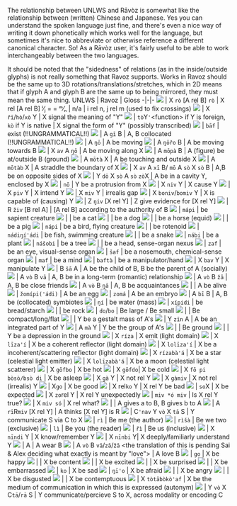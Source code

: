 The relationship between UNLWS and Rāvòz is somewhat like the relationship between (written) Chinese and Japanese. Yes you can understand the spoken language just fine, and there's even a nice way of writing it down phonetically which works well for the language, but sometimes it's nice to abbreviate or otherwise reference a different canonical character. So! As a Rāvòz user, it's fairly useful to be able to work interchangeably between the two languages.

It should be noted that the "sidedness" of relations (as in the inside/outside glyphs) is not really something that Ravoz supports. Works in Ravoz should be the same up to 3D rotations/translations/stretches, which in 2D means that if glyph A and glyph B are the same up to being mirrored, they must mean the same thing.
UNLWS | Ravoz | Gloss
-|-|-
![](https://docs.google.com/drawings/d/sFN_KPFLcZSW0WPVPSZAYUw/image?parent=e/2PACX-1vSj8D-SWskhAUDuhm6mIFehpJ7TQN4NVXFbi86GF1n2DoXg_ODN3jdLWyL_mPq23ukTEux1bhkyk44u&rev=1&drawingRevisionAccessToken=GfcE69JDkY4y6A&h=43&w=79&ac=1) | X `rò` \[A rel B\] `rò` | X rel \[A rel B\]
ⁱ⁄ⱼ = = ᵐ⁄ₙ | n/a | i rel n, j rel m (used to fix crossings)
![](https://docs.google.com/drawings/d/sLeOdQxVwKiHCOleDmjk48A/image?parent=e/2PACX-1vSj8D-SWskhAUDuhm6mIFehpJ7TQN4NVXFbi86GF1n2DoXg_ODN3jdLWyL_mPq23ukTEux1bhkyk44u&rev=1&drawingRevisionAccessToken=ueVIqiuD7d6isQ&h=20&w=79&ac=1) | X `řī`/`hò`/`xò` Y | X signal the meaning of "Y"
![](https://docs.google.com/drawings/d/sEp0jwTfB_MsxyfXbWg18tw/image?parent=e/2PACX-1vSj8D-SWskhAUDuhm6mIFehpJ7TQN4NVXFbi86GF1n2DoXg_ODN3jdLWyL_mPq23ukTEux1bhkyk44u&rev=1&drawingRevisionAccessToken=tnyoZBHXh1Id2g&h=29&w=108&ac=1) | `tò`Y`'`\<function\> if Y is foreign, `kò` if Y is native | X signal the form of "Y" (possibly transcribed)
![](https://docs.google.com/drawings/d/sqDSV_j94gVqAuIHpd87G7w/image?parent=e/2PACX-1vSj8D-SWskhAUDuhm6mIFehpJ7TQN4NVXFbi86GF1n2DoXg_ODN3jdLWyL_mPq23ukTEux1bhkyk44u&rev=1&drawingRevisionAccessToken=9mJrxAYpgR-5Cg&h=21&w=40&ac=1) | `bāf` | exist (!!UNGRAMMATICAL!!)
![](https://docs.google.com/drawings/d/sP4RUh-W0_ybn3I2B2yfrjw/image?parent=e/2PACX-1vSj8D-SWskhAUDuhm6mIFehpJ7TQN4NVXFbi86GF1n2DoXg_ODN3jdLWyL_mPq23ukTEux1bhkyk44u&rev=1&drawingRevisionAccessToken=LcheXRXytaApRg&h=24&w=89&ac=1) | A `gī` B | A, B collocated (!!UNGRAMMATICAL!!)
![](https://docs.google.com/drawings/d/s6y0Rg_Kj-LK5NCR9pOBnJA/image?parent=e/2PACX-1vSj8D-SWskhAUDuhm6mIFehpJ7TQN4NVXFbi86GF1n2DoXg_ODN3jdLWyL_mPq23ukTEux1bhkyk44u&rev=16&drawingRevisionAccessToken=qVqM3a2d0h8Nxg&h=20&w=41&ac=1) | A `ŋō` | A be moving
![](https://docs.google.com/drawings/d/s3hmxvuGTevGamXHxWkqP9g/image?parent=e/2PACX-1vSj8D-SWskhAUDuhm6mIFehpJ7TQN4NVXFbi86GF1n2DoXg_ODN3jdLWyL_mPq23ukTEux1bhkyk44u&rev=65&drawingRevisionAccessToken=NC8jptASo3x3UA&h=54&w=58&ac=1) | A `ŋōřo` B | A be moving towards B
![](https://docs.google.com/drawings/d/sP-ZaLEozRZp2wVQ-jf4I8w/image?parent=e/2PACX-1vSj8D-SWskhAUDuhm6mIFehpJ7TQN4NVXFbi86GF1n2DoXg_ODN3jdLWyL_mPq23ukTEux1bhkyk44u&rev=15&drawingRevisionAccessToken=nH0TDYHfJQ-i-w&h=68&w=58&ac=1) | X `av` A `ŋō` | A be moving along X
![](https://docs.google.com/drawings/d/sI5r_mIC6HPVzCx-Q9RLRow/image?parent=e/2PACX-1vSj8D-SWskhAUDuhm6mIFehpJ7TQN4NVXFbi86GF1n2DoXg_ODN3jdLWyL_mPq23ukTEux1bhkyk44u&rev=1&drawingRevisionAccessToken=i6QZu3GkHw21rQ&h=80&w=69&ac=1) | A `mōpà` B | A (figure) be at/outside B (ground)
![](https://docs.google.com/drawings/d/sNMGFR7YX57FjhjIE8RqmoQ/image?parent=e/2PACX-1vSj8D-SWskhAUDuhm6mIFehpJ7TQN4NVXFbi86GF1n2DoXg_ODN3jdLWyL_mPq23ukTEux1bhkyk44u&rev=5&drawingRevisionAccessToken=HK9wH1mgzDIroA&h=61&w=58&ac=1) | A `mōtà` X | A be touching and outside X
![](https://docs.google.com/drawings/d/scuIUy8I76W79OiYLVWAufQ/image?parent=e/2PACX-1vSj8D-SWskhAUDuhm6mIFehpJ7TQN4NVXFbi86GF1n2DoXg_ODN3jdLWyL_mPq23ukTEux1bhkyk44u&rev=3&drawingRevisionAccessToken=hRmq1hkN88R4gQ&h=53&w=58&ac=1) | A `mōtàb` X | A straddle the boundary of X
![](https://docs.google.com/drawings/d/sjoA-zg1cN2HjJDSyHdOI8A/image?parent=e/2PACX-1vSj8D-SWskhAUDuhm6mIFehpJ7TQN4NVXFbi86GF1n2DoXg_ODN3jdLWyL_mPq23ukTEux1bhkyk44u&rev=10&drawingRevisionAccessToken=V6imh6z_iMbNAA&h=104&w=54&ac=1) | X `av` A `xī` B/ `mō` A `sò` X `sò` B | A,B be on opposite sides of X
![](https://docs.google.com/drawings/d/scKI0RGyMIbg0mG9bIMCo7Q/image?parent=e/2PACX-1vSj8D-SWskhAUDuhm6mIFehpJ7TQN4NVXFbi86GF1n2DoXg_ODN3jdLWyL_mPq23ukTEux1bhkyk44u&rev=17&drawingRevisionAccessToken=EC8j6SIyLWvbkw&h=71&w=56&ac=1) | Y `dō` X `sò` A `sò` `zò`X | A be in a cavity Y, enclosed by X
![](https://docs.google.com/drawings/d/szZSR621B1cRsh254ua-9VQ/image?parent=e/2PACX-1vSj8D-SWskhAUDuhm6mIFehpJ7TQN4NVXFbi86GF1n2DoXg_ODN3jdLWyL_mPq23ukTEux1bhkyk44u&rev=15&drawingRevisionAccessToken=5MYKtg-3Q-KElw&h=50&w=56&ac=1) | `nō` | Y be a protrusion from X
![](https://docs.google.com/drawings/d/sOWQ538rcoZHWFB_l7yKl0Q/image?parent=e/2PACX-1vSj8D-SWskhAUDuhm6mIFehpJ7TQN4NVXFbi86GF1n2DoXg_ODN3jdLWyL_mPq23ukTEux1bhkyk44u&rev=1&drawingRevisionAccessToken=zob4i82klWVKUw&h=78&w=29&ac=1) | X `niv` Y | X cause Y
![](https://docs.google.com/drawings/d/sFpAej5n9q291fQ5OsLGVFg/image?parent=e/2PACX-1vSj8D-SWskhAUDuhm6mIFehpJ7TQN4NVXFbi86GF1n2DoXg_ODN3jdLWyL_mPq23ukTEux1bhkyk44u&rev=1&drawingRevisionAccessToken=YOCqG-i4EkiMKg&h=85&w=17&ac=1) | X `piv` Y | X intend Y
![](https://docs.google.com/drawings/d/s8Q9uTdl0UrQJbCRcNxOzwA/image?parent=e/2PACX-1vSj8D-SWskhAUDuhm6mIFehpJ7TQN4NVXFbi86GF1n2DoXg_ODN3jdLWyL_mPq23ukTEux1bhkyk44u&rev=1&drawingRevisionAccessToken=2SCyiyOVBI5E0A&h=25&w=120&ac=1) | X `miv` Y | irrealis gap
![](https://docs.google.com/drawings/d/sOV8JjHmFGPR89lZ7wwzVFQ/image?parent=e/2PACX-1vSj8D-SWskhAUDuhm6mIFehpJ7TQN4NVXFbi86GF1n2DoXg_ODN3jdLWyL_mPq23ukTEux1bhkyk44u&rev=1&drawingRevisionAccessToken=U1dNbPEfa0enwQ&h=65&w=22&ac=1) | X `boniv`/`bomiv` Y | X is capable of (causing) Y
![](https://lh3.googleusercontent.com/SqdtFUsoMjrYBdiq3uQUtB40e950IykM_1z6tN4YEyBs3Nm7LB7snCwav44dBzBQCCAKGAfOHP4jQ27r0k_2A5UswmKmsRKwaZBI-LJJub-71BNXLKbGc4qHeB_XOGnS3SrLRV90kW57WyIvac30lqWOXiiOjUv-teo8aJpBFDjAqu_BWQ) | Z `ŋiv` \[X rel Y\] | Z give evidence for \[X rel Y\]
![](https://docs.google.com/drawings/d/sZSoe3ZNX69s3s84rQmxFqw/image?parent=e/2PACX-1vSj8D-SWskhAUDuhm6mIFehpJ7TQN4NVXFbi86GF1n2DoXg_ODN3jdLWyL_mPq23ukTEux1bhkyk44u&rev=69&drawingRevisionAccessToken=wOyKOwYI3E0U7A&h=55&w=89&ac=1) | R `živ` \[B rel A\] | \[A rel B\] according to the authority of B
![](https://docs.google.com/drawings/d/sgoSpMgRQBkapgtUO18zWxg/image?parent=e/2PACX-1vSj8D-SWskhAUDuhm6mIFehpJ7TQN4NVXFbi86GF1n2DoXg_ODN3jdLWyL_mPq23ukTEux1bhkyk44u&rev=1&drawingRevisionAccessToken=86zzjSCtmYPADQ&h=24&w=69&ac=1) | `mápi` | be sapient creature
![](https://docs.google.com/drawings/d/sH5dOX8G9gGDjg6nt-2DJkQ/image?parent=e/2PACX-1vSj8D-SWskhAUDuhm6mIFehpJ7TQN4NVXFbi86GF1n2DoXg_ODN3jdLWyL_mPq23ukTEux1bhkyk44u&rev=1&drawingRevisionAccessToken=iVtkR9Sq-9yTPw&h=46&w=67&ac=1) | | be a cat
![](https://docs.google.com/drawings/d/swvcxVAw1BwrXZs9JlPEbxQ/image?parent=e/2PACX-1vSj8D-SWskhAUDuhm6mIFehpJ7TQN4NVXFbi86GF1n2DoXg_ODN3jdLWyL_mPq23ukTEux1bhkyk44u&rev=1&drawingRevisionAccessToken=jZvTLqkbhRWeKQ&h=41&w=67&ac=1) | | be a dog
![](https://docs.google.com/drawings/d/srASvTY5AdOHcVXqyTeAWtQ/image?parent=e/2PACX-1vSj8D-SWskhAUDuhm6mIFehpJ7TQN4NVXFbi86GF1n2DoXg_ODN3jdLWyL_mPq23ukTEux1bhkyk44u&rev=15&drawingRevisionAccessToken=0NdJkimSbVnNCw&h=33&w=70&ac=1) | | be a horse (equid)
![](https://docs.google.com/drawings/d/s3QhyCgRalfImXLA-qPVECw/image?parent=e/2PACX-1vSj8D-SWskhAUDuhm6mIFehpJ7TQN4NVXFbi86GF1n2DoXg_ODN3jdLWyL_mPq23ukTEux1bhkyk44u&rev=1&drawingRevisionAccessToken=iOI_ligNKtVQhA&h=36&w=70&ac=1) | | be a pig
![](https://docs.google.com/drawings/d/sjYKkK-yqN4JoMRJ-67pang/image?parent=e/2PACX-1vSj8D-SWskhAUDuhm6mIFehpJ7TQN4NVXFbi86GF1n2DoXg_ODN3jdLWyL_mPq23ukTEux1bhkyk44u&rev=1&drawingRevisionAccessToken=PuynOxej7OGF_Q&h=28&w=56&ac=1) | `nápi` | be a bird, flying creature
![](https://docs.google.com/drawings/d/siKFYYEheaxFBeU3S9R1Njg/image?parent=e/2PACX-1vSj8D-SWskhAUDuhm6mIFehpJ7TQN4NVXFbi86GF1n2DoXg_ODN3jdLWyL_mPq23ukTEux1bhkyk44u&rev=1&drawingRevisionAccessToken=lskT9NCBJkG7qw&h=25&w=56&ac=1) | | be rotenoid
![](https://docs.google.com/drawings/d/sAT4Tfn3tP68ODL8TewsAJA/image?parent=e/2PACX-1vSj8D-SWskhAUDuhm6mIFehpJ7TQN4NVXFbi86GF1n2DoXg_ODN3jdLWyL_mPq23ukTEux1bhkyk44u&rev=1&drawingRevisionAccessToken=AoWAp0AQBI6h6w&h=35&w=50&ac=1) | `nádiŋí'ádi` | be fish, swimming creature
![](https://docs.google.com/drawings/d/sW_zPkgkiEMuexKtjXCVzzQ/image?parent=e/2PACX-1vSj8D-SWskhAUDuhm6mIFehpJ7TQN4NVXFbi86GF1n2DoXg_ODN3jdLWyL_mPq23ukTEux1bhkyk44u&rev=1&drawingRevisionAccessToken=LBbx__Vcw1jHMg&h=35&w=65&ac=1) | | be a snake
![](https://docs.google.com/drawings/d/ssJmVVwDlKy45h93ek0_QTg/image?parent=e/2PACX-1vSj8D-SWskhAUDuhm6mIFehpJ7TQN4NVXFbi86GF1n2DoXg_ODN3jdLWyL_mPq23ukTEux1bhkyk44u&rev=4&drawingRevisionAccessToken=ThNF08Vgzy6VTQ&h=63&w=23&ac=1) | `nábi` | be a plant
![](https://docs.google.com/drawings/d/sij4RovKQDC9hyE2EOLHl5A/image?parent=e/2PACX-1vSj8D-SWskhAUDuhm6mIFehpJ7TQN4NVXFbi86GF1n2DoXg_ODN3jdLWyL_mPq23ukTEux1bhkyk44u&rev=1&drawingRevisionAccessToken=w7Q0bH2e2KVlHA&h=63&w=19&ac=1) | `nášobi` | be a tree
![](https://docs.google.com/drawings/d/sed98sN0zMjwS7MlYAeFcLw/image?parent=e/2PACX-1vSj8D-SWskhAUDuhm6mIFehpJ7TQN4NVXFbi86GF1n2DoXg_ODN3jdLWyL_mPq23ukTEux1bhkyk44u&rev=1&drawingRevisionAccessToken=fQTWLg-0JIGrNQ&h=24&w=42&ac=1) | | be a head, sense-organ nexus
![](https://docs.google.com/drawings/d/scQwWBNDKMvnMkzn0OPSXYQ/image?parent=e/2PACX-1vSj8D-SWskhAUDuhm6mIFehpJ7TQN4NVXFbi86GF1n2DoXg_ODN3jdLWyL_mPq23ukTEux1bhkyk44u&rev=1&drawingRevisionAccessToken=nwUUIt_tbq2_aQ&h=24&w=42&ac=1) | `zaf` | be an eye, visual-sense organ
![](https://docs.google.com/drawings/d/sR5gofUeF7W7Ja_D8EmDTBg/image?parent=e/2PACX-1vSj8D-SWskhAUDuhm6mIFehpJ7TQN4NVXFbi86GF1n2DoXg_ODN3jdLWyL_mPq23ukTEux1bhkyk44u&rev=1&drawingRevisionAccessToken=No4x01mEKtsG9g&h=25&w=42&ac=1) | `šaf` | be a nosemouth, chemical-sense organ
![](https://docs.google.com/drawings/d/srN6zcy2wMU3342vS4LOs-w/image?parent=e/2PACX-1vSj8D-SWskhAUDuhm6mIFehpJ7TQN4NVXFbi86GF1n2DoXg_ODN3jdLWyL_mPq23ukTEux1bhkyk44u&rev=1&drawingRevisionAccessToken=efb7qK8PCGW0uQ&h=24&w=42&ac=1) | `maf` | be a mind
![](https://docs.google.com/drawings/d/sDnKBBW_myiyUIPju5RloDA/image?parent=e/2PACX-1vSj8D-SWskhAUDuhm6mIFehpJ7TQN4NVXFbi86GF1n2DoXg_ODN3jdLWyL_mPq23ukTEux1bhkyk44u&rev=1&drawingRevisionAccessToken=4P1soXeBhmGu0g&h=42&w=35&ac=1) | `baftà` | be a manipulator/hand
![](https://docs.google.com/drawings/d/s75aoEVuG-6pyfm1DdzgkLg/image?parent=e/2PACX-1vSj8D-SWskhAUDuhm6mIFehpJ7TQN4NVXFbi86GF1n2DoXg_ODN3jdLWyL_mPq23ukTEux1bhkyk44u&rev=1&drawingRevisionAccessToken=xwrvzt6GzAzdew&h=81&w=66&ac=1) | X `bav` Y | X manipulate Y
![](https://docs.google.com/drawings/d/s_d-ch-CVYuW-eICqLNlzMw/image?parent=e/2PACX-1vSj8D-SWskhAUDuhm6mIFehpJ7TQN4NVXFbi86GF1n2DoXg_ODN3jdLWyL_mPq23ukTEux1bhkyk44u&rev=1&drawingRevisionAccessToken=oxZmTjHuAyofpA&h=54&w=44&ac=1) | B `šā` A | A be the child of B, B be the parent of A (socially)
![](https://docs.google.com/drawings/d/sx8YZoACe2F5Ee7rlbfOQTw/image?parent=e/2PACX-1vSj8D-SWskhAUDuhm6mIFehpJ7TQN4NVXFbi86GF1n2DoXg_ODN3jdLWyL_mPq23ukTEux1bhkyk44u&rev=1&drawingRevisionAccessToken=47G3dEICVW1Z3Q&h=32&w=88&ac=1) | A `vò` B `vā` | A, B be in a long-term (romantic) relationship
![](https://docs.google.com/drawings/d/slnLJpVst9FuF1yV_GJiZYg/image?parent=e/2PACX-1vSj8D-SWskhAUDuhm6mIFehpJ7TQN4NVXFbi86GF1n2DoXg_ODN3jdLWyL_mPq23ukTEux1bhkyk44u&rev=1&drawingRevisionAccessToken=hgoY9K7Y0dsOtg&h=59&w=109&ac=1) | A `vò` B `žā` | A, B be close friends
![](https://docs.google.com/drawings/d/shwiszuXFGd_qcx7uaz4cPQ/image?parent=e/2PACX-1vSj8D-SWskhAUDuhm6mIFehpJ7TQN4NVXFbi86GF1n2DoXg_ODN3jdLWyL_mPq23ukTEux1bhkyk44u&rev=1&drawingRevisionAccessToken=nZ3lwkR_UV50Qw&h=58&w=108&ac=1) | A `vò` B `ŋā` | A, B be acquaintances
![](https://docs.google.com/drawings/d/sumaxT3ta0k56RcN_qtcs3w/image?parent=e/2PACX-1vSj8D-SWskhAUDuhm6mIFehpJ7TQN4NVXFbi86GF1n2DoXg_ODN3jdLWyL_mPq23ukTEux1bhkyk44u&rev=1&drawingRevisionAccessToken=L_zv0y98wde_Bw&h=24&w=55&ac=1) | | A be alive
![](https://docs.google.com/drawings/d/sxGy4WDOUaYUUfvUF1YOCyg/image?parent=e/2PACX-1vSj8D-SWskhAUDuhm6mIFehpJ7TQN4NVXFbi86GF1n2DoXg_ODN3jdLWyL_mPq23ukTEux1bhkyk44u&rev=305&drawingRevisionAccessToken=Ci7ojbkJQIvo7g&h=27&w=41&ac=1) | `žomípi('ádi)` | A be an egg
![](https://docs.google.com/drawings/d/sHVC_qe1xxtYn12UmqCBHug/image?parent=e/2PACX-1vSj8D-SWskhAUDuhm6mIFehpJ7TQN4NVXFbi86GF1n2DoXg_ODN3jdLWyL_mPq23ukTEux1bhkyk44u&rev=314&drawingRevisionAccessToken=e6dctHRLCcfdtQ&h=37&w=43&ac=1) | `zomá` | A be an embryo
![](https://docs.google.com/drawings/d/se_PS2r2zFWTUgKavTymmQg/image?parent=e/2PACX-1vSj8D-SWskhAUDuhm6mIFehpJ7TQN4NVXFbi86GF1n2DoXg_ODN3jdLWyL_mPq23ukTEux1bhkyk44u&rev=1&drawingRevisionAccessToken=VK1uIMazF1747A&h=24&w=89&ac=1) | A `bī` B | A, B be (collocated) symbiotes
![](https://docs.google.com/drawings/d/saetTNkMafkQrrkYasHLSeA/image?parent=e/2PACX-1vSj8D-SWskhAUDuhm6mIFehpJ7TQN4NVXFbi86GF1n2DoXg_ODN3jdLWyL_mPq23ukTEux1bhkyk44u&rev=1&drawingRevisionAccessToken=oBinv7F7eZbYRA&h=26&w=52&ac=1) | `ŋí` | be water (mass)
![](https://docs.google.com/drawings/d/sRV1g9C4_HjineeiUtBXooA/image?parent=e/2PACX-1vSj8D-SWskhAUDuhm6mIFehpJ7TQN4NVXFbi86GF1n2DoXg_ODN3jdLWyL_mPq23ukTEux1bhkyk44u&rev=1&drawingRevisionAccessToken=RpTTkO4Pp5zKHg&h=48&w=33&ac=1) | `xípidi` | be bread/starch
![](https://docs.google.com/drawings/d/sSBBREkEM9wyYhr3ONXtsFA/image?parent=e/2PACX-1vSj8D-SWskhAUDuhm6mIFehpJ7TQN4NVXFbi86GF1n2DoXg_ODN3jdLWyL_mPq23ukTEux1bhkyk44u&rev=1&drawingRevisionAccessToken=nqAkp4BHJXgg0g&h=30&w=53&ac=1) | | be rock
![](https://docs.google.com/drawings/d/sLPjj4bbxHxnJcQcLgpDemA/image?parent=e/2PACX-1vSj8D-SWskhAUDuhm6mIFehpJ7TQN4NVXFbi86GF1n2DoXg_ODN3jdLWyL_mPq23ukTEux1bhkyk44u&rev=1&drawingRevisionAccessToken=TGJiey4Ew7ENsA&h=41&w=73&ac=1) | `do`/`bo` | Be large / Be small
![](https://docs.google.com/drawings/d/sUxIzeqlWbBkMwnomYnhUBQ/image?parent=e/2PACX-1vSj8D-SWskhAUDuhm6mIFehpJ7TQN4NVXFbi86GF1n2DoXg_ODN3jdLWyL_mPq23ukTEux1bhkyk44u&rev=1&drawingRevisionAccessToken=258AAn2T_A84cQ&h=133&w=37&ac=1) | | Be compact/long/flat
![](https://docs.google.com/drawings/d/sA4lWOOe-g3nUXLfKkirC2g/image?parent=e/2PACX-1vSj8D-SWskhAUDuhm6mIFehpJ7TQN4NVXFbi86GF1n2DoXg_ODN3jdLWyL_mPq23ukTEux1bhkyk44u&rev=1&drawingRevisionAccessToken=SGjdeIPTcmvSeg&h=31&w=74&ac=1) | | Y be a gestalt mass of A's
![](https://docs.google.com/drawings/d/sZRPJSMG0ujy-IKlMQB0eUw/image?parent=e/2PACX-1vSj8D-SWskhAUDuhm6mIFehpJ7TQN4NVXFbi86GF1n2DoXg_ODN3jdLWyL_mPq23ukTEux1bhkyk44u&rev=1&drawingRevisionAccessToken=43NuwZK2GE0BqQ&h=26&w=85&ac=1) | Y `zīn` A | A be an integrated part of Y
![](https://docs.google.com/drawings/d/sBnEmMYxUvYPwD7o_I2zSeg/image?parent=e/2PACX-1vSj8D-SWskhAUDuhm6mIFehpJ7TQN4NVXFbi86GF1n2DoXg_ODN3jdLWyL_mPq23ukTEux1bhkyk44u&rev=1&drawingRevisionAccessToken=v2WpzGjZexHD1g&h=34&w=85&ac=1) | A `mà` Y | Y be the group of A's
![](https://docs.google.com/drawings/d/s8-jsZKwKuCkfMKMToQauGg/image?parent=e/2PACX-1vSj8D-SWskhAUDuhm6mIFehpJ7TQN4NVXFbi86GF1n2DoXg_ODN3jdLWyL_mPq23ukTEux1bhkyk44u&rev=1&drawingRevisionAccessToken=QDLxFk1SslDjjg&h=28&w=52&ac=1) | | Be ground
![](https://docs.google.com/drawings/d/stXOdzKe45kmgj1MdpIl4MQ/image?parent=e/2PACX-1vSj8D-SWskhAUDuhm6mIFehpJ7TQN4NVXFbi86GF1n2DoXg_ODN3jdLWyL_mPq23ukTEux1bhkyk44u&rev=1&drawingRevisionAccessToken=XGGiihoK5x4fJQ&h=59&w=42&ac=1) | | Y be a depression in the ground
![](https://docs.google.com/drawings/d/sUDcUM0WVd3o2xo2jfWhGSg/image?parent=e/2PACX-1vSj8D-SWskhAUDuhm6mIFehpJ7TQN4NVXFbi86GF1n2DoXg_ODN3jdLWyL_mPq23ukTEux1bhkyk44u&rev=1&drawingRevisionAccessToken=igWbzZLzVRTS7Q&h=54&w=25&ac=1) | X `ríza` | X emit (light domain)
![](https://docs.google.com/drawings/d/s42x-d5JS19YfsJ-FeSTSTQ/image?parent=e/2PACX-1vSj8D-SWskhAUDuhm6mIFehpJ7TQN4NVXFbi86GF1n2DoXg_ODN3jdLWyL_mPq23ukTEux1bhkyk44u&rev=7&drawingRevisionAccessToken=ukQPg3tJh-oGEA&h=54&w=25&ac=1) | X `līza'í` | X be a coherent reflector (light domain)
![](https://docs.google.com/drawings/d/st21OXXqk36-DaMJUI31wSA/image?parent=e/2PACX-1vSj8D-SWskhAUDuhm6mIFehpJ7TQN4NVXFbi86GF1n2DoXg_ODN3jdLWyL_mPq23ukTEux1bhkyk44u&rev=1&drawingRevisionAccessToken=nkf9R-_eOIU-Mw&h=60&w=25&ac=1) | X `lolīza'í` | X be a incoherent/scattering reflector (light domain)
![](https://docs.google.com/drawings/d/sIcbfPzoe2Rp2QZtFAzaXUw/image?parent=e/2PACX-1vSj8D-SWskhAUDuhm6mIFehpJ7TQN4NVXFbi86GF1n2DoXg_ODN3jdLWyL_mPq23ukTEux1bhkyk44u&rev=1&drawingRevisionAccessToken=NVY58RjJbp9kDw&h=61&w=47&ac=1) | X `rízabà'á` | X be a star (celestial light emitter)
![](https://docs.google.com/drawings/d/s06vob4QHb1tX5HT5Q5pMrw/image?parent=e/2PACX-1vSj8D-SWskhAUDuhm6mIFehpJ7TQN4NVXFbi86GF1n2DoXg_ODN3jdLWyL_mPq23ukTEux1bhkyk44u&rev=174&drawingRevisionAccessToken=kisjGAQZOwSSHg&h=69&w=47&ac=1) | X `lolīzabà'á` | X be a moon (celestial light scatterer)
![](https://docs.google.com/drawings/d/sYhRsIgl4xtZQU7wEbgYwBQ/image?parent=e/2PACX-1vSj8D-SWskhAUDuhm6mIFehpJ7TQN4NVXFbi86GF1n2DoXg_ODN3jdLWyL_mPq23ukTEux1bhkyk44u&rev=1&drawingRevisionAccessToken=XFgFiuZb88YJTw&h=61&w=30&ac=1) | X `gōfbo` | X be hot
![](https://docs.google.com/drawings/d/sDJwikEzuljdpYDl4biMz7g/image?parent=e/2PACX-1vSj8D-SWskhAUDuhm6mIFehpJ7TQN4NVXFbi86GF1n2DoXg_ODN3jdLWyL_mPq23ukTEux1bhkyk44u&rev=1&drawingRevisionAccessToken=-0ckRhGthsnGaw&h=62&w=44&ac=1) | X `gōfdo`| X be cold
![](https://docs.google.com/drawings/d/sgAj6oNEMIHQmXVPyQ-a-Yg/image?parent=e/2PACX-1vSj8D-SWskhAUDuhm6mIFehpJ7TQN4NVXFbi86GF1n2DoXg_ODN3jdLWyL_mPq23ukTEux1bhkyk44u&rev=1&drawingRevisionAccessToken=eS-3xQfpBhC_DQ&h=88&w=65&ac=1) | X `fō pi bòsò/bsò di` | X be asleep
![](https://docs.google.com/drawings/d/sjq4eCpEmYXsf5jpQPcNRxg/image?parent=e/2PACX-1vSj8D-SWskhAUDuhm6mIFehpJ7TQN4NVXFbi86GF1n2DoXg_ODN3jdLWyL_mPq23ukTEux1bhkyk44u&rev=1&drawingRevisionAccessToken=NnfJU_-FWxcFAw&h=22&w=87&ac=1) | X `gà` Y | X not rel Y
![](https://docs.google.com/drawings/d/seLlJ0FdTOK4K_K_EnDPMaA/image?parent=e/2PACX-1vSj8D-SWskhAUDuhm6mIFehpJ7TQN4NVXFbi86GF1n2DoXg_ODN3jdLWyL_mPq23ukTEux1bhkyk44u&rev=1&drawingRevisionAccessToken=QHbUnc6gbqRdoQ&h=20&w=86&ac=1) | X `gàmiv` | X not rel (irrealis) Y
![](https://docs.google.com/drawings/d/s30hd76nAZ5k_3e-Ippfo3w/image?parent=e/2PACX-1vSj8D-SWskhAUDuhm6mIFehpJ7TQN4NVXFbi86GF1n2DoXg_ODN3jdLWyL_mPq23ukTEux1bhkyk44u&rev=1&drawingRevisionAccessToken=U2JZWj4aFmi9oA&h=49&w=39&ac=1) | X`go` | X be good
![](https://docs.google.com/drawings/d/shTal7uYGsTcn4StTpnDz8A/image?parent=e/2PACX-1vSj8D-SWskhAUDuhm6mIFehpJ7TQN4NVXFbi86GF1n2DoXg_ODN3jdLWyL_mPq23ukTEux1bhkyk44u&rev=1&drawingRevisionAccessToken=xNmO355YDaCO6Q&h=23&w=71&ac=1) | X rel`ko` Y | X rel Y be bad
![](https://docs.google.com/drawings/d/s-SiigLojs119UcBMSCq9eg/image?parent=e/2PACX-1vSj8D-SWskhAUDuhm6mIFehpJ7TQN4NVXFbi86GF1n2DoXg_ODN3jdLWyL_mPq23ukTEux1bhkyk44u&rev=1&drawingRevisionAccessToken=hDpHgDhdOpifkQ&h=47&w=29&ac=1) | `so`X | X be expected
![](https://docs.google.com/drawings/d/sAAflXVYbeKSgJtq1UnXQIw/image?parent=e/2PACX-1vSj8D-SWskhAUDuhm6mIFehpJ7TQN4NVXFbi86GF1n2DoXg_ODN3jdLWyL_mPq23ukTEux1bhkyk44u&rev=1&drawingRevisionAccessToken=V0NUgL5zXO9QBQ&h=29&w=71&ac=1) | X `zo`rel Y | X rel Y unexpectedly
![](https://docs.google.com/drawings/d/sSKIQnFBe6ywk7xGOt4laYw/image?parent=e/2PACX-1vSj8D-SWskhAUDuhm6mIFehpJ7TQN4NVXFbi86GF1n2DoXg_ODN3jdLWyL_mPq23ukTEux1bhkyk44u&rev=1&drawingRevisionAccessToken=HqanvG_W1ZvF7A&h=15&w=88&ac=1) | `miv *ó miv` | Is X rel Y true?
![](https://docs.google.com/drawings/d/skOChKEq2yWcxxPSqgVGxHQ/image?parent=e/2PACX-1vSj8D-SWskhAUDuhm6mIFehpJ7TQN4NVXFbi86GF1n2DoXg_ODN3jdLWyL_mPq23ukTEux1bhkyk44u&rev=1&drawingRevisionAccessToken=-Y3W02M15pcLWg&h=14&w=43&ac=1) | X `miv só` | X rel what?
![](https://docs.google.com/drawings/d/sH32X-F2ZCVqO99e2efa8BA/image?parent=e/2PACX-1vSj8D-SWskhAUDuhm6mIFehpJ7TQN4NVXFbi86GF1n2DoXg_ODN3jdLWyL_mPq23ukTEux1bhkyk44u&rev=215&drawingRevisionAccessToken=msGZWKLRTOmVlg&h=102&w=59&ac=1) | | A gives a to B, B gives b to A
![](https://docs.google.com/drawings/d/s0lGF45Cg3CmM3b4oS0UcLA/image?parent=e/2PACX-1vSj8D-SWskhAUDuhm6mIFehpJ7TQN4NVXFbi86GF1n2DoXg_ODN3jdLWyL_mPq23ukTEux1bhkyk44u&rev=1&drawingRevisionAccessToken=io-h_PryvS_gtw&h=67&w=77&ac=1) | A `rī`R`miv` \[X rel Y\] | A thinks \[X rel Y\] is R
![](https://docs.google.com/drawings/d/spk7FAvETJ0nbV5opqKUPlg/image?parent=e/2PACX-1vSj8D-SWskhAUDuhm6mIFehpJ7TQN4NVXFbi86GF1n2DoXg_ODN3jdLWyL_mPq23ukTEux1bhkyk44u&rev=1&drawingRevisionAccessToken=NglF16h_4NQbGQ&h=71&w=100&ac=1) | C`'nav` Y `vò` X `tā` S | Y communicate S via C to X
![](https://docs.google.com/drawings/d/sOq345pQdTNd2zCwSAPNxGQ/image?parent=e/2PACX-1vSj8D-SWskhAUDuhm6mIFehpJ7TQN4NVXFbi86GF1n2DoXg_ODN3jdLWyL_mPq23ukTEux1bhkyk44u&rev=1&drawingRevisionAccessToken=LdqGlBJ8f6qDQA&h=32&w=75&ac=1) | `rì` | Be me (the author)
![](https://docs.google.com/drawings/d/swB0uiEKC9pHj5J5nSSA-jQ/image?parent=e/2PACX-1vSj8D-SWskhAUDuhm6mIFehpJ7TQN4NVXFbi86GF1n2DoXg_ODN3jdLWyL_mPq23ukTEux1bhkyk44u&rev=1&drawingRevisionAccessToken=XceI4EDSZIrlDA&h=27&w=50&ac=1) | `rìšà` | Be we two (exclusive)
![](https://docs.google.com/drawings/d/sDbXfkMpo_KkeDaD3bwJeFA/image?parent=e/2PACX-1vSj8D-SWskhAUDuhm6mIFehpJ7TQN4NVXFbi86GF1n2DoXg_ODN3jdLWyL_mPq23ukTEux1bhkyk44u&rev=1&drawingRevisionAccessToken=O4576dqt41TlpQ&h=32&w=79&ac=1) | `lì` | Be you (the reader)
![](https://docs.google.com/drawings/d/s6gyKoYiCMRCBJ6nt1DjHVQ/image?parent=e/2PACX-1vSj8D-SWskhAUDuhm6mIFehpJ7TQN4NVXFbi86GF1n2DoXg_ODN3jdLWyL_mPq23ukTEux1bhkyk44u&rev=1&drawingRevisionAccessToken=5OcRiCVvbna08w&h=34&w=86&ac=1) | `řì` | Be us (inclusive)
![](https://docs.google.com/drawings/d/sWfIwoQEIJ_8euPHgCzsDMQ/image?parent=e/2PACX-1vSj8D-SWskhAUDuhm6mIFehpJ7TQN4NVXFbi86GF1n2DoXg_ODN3jdLWyL_mPq23ukTEux1bhkyk44u&rev=1&drawingRevisionAccessToken=7dAoDhJ3byo5cQ&h=31&w=81&ac=1) | X `nīndi` Y | X know/remember Y
![](https://docs.google.com/drawings/d/sFTpOviAppclJKlDib9KEww/image?parent=e/2PACX-1vSj8D-SWskhAUDuhm6mIFehpJ7TQN4NVXFbi86GF1n2DoXg_ODN3jdLWyL_mPq23ukTEux1bhkyk44u&rev=1&drawingRevisionAccessToken=agP6rk95T5RQWw&h=113&w=28&ac=1) | X `nīnbi` Y| X deeply/familiarly understand Y
![](https://docs.google.com/drawings/d/s4rnDvzRw9r4jfcJSribZFQ/image?parent=e/2PACX-1vSj8D-SWskhAUDuhm6mIFehpJ7TQN4NVXFbi86GF1n2DoXg_ODN3jdLWyL_mPq23ukTEux1bhkyk44u&rev=1&drawingRevisionAccessToken=dYkydQAr4mzYTw&h=112&w=93&ac=1) | A | A wear B
![](https://docs.google.com/drawings/d/sOyaCLhsJS8ut4AxRmVPpwQ/image?parent=e/2PACX-1vSj8D-SWskhAUDuhm6mIFehpJ7TQN4NVXFbi86GF1n2DoXg_ODN3jdLWyL_mPq23ukTEux1bhkyk44u&rev=1&drawingRevisionAccessToken=IDdQDlbs5baiFQ&h=63&w=75&ac=1) | A `vò` B `vā`/`zā`/`žā` \<the translation of this is pending Sai & Alex deciding what exactly is meant by "love"\> | A love B
![](https://docs.google.com/drawings/d/sLV6XfGlm5WhCSuIn9WklrA/image?parent=e/2PACX-1vSj8D-SWskhAUDuhm6mIFehpJ7TQN4NVXFbi86GF1n2DoXg_ODN3jdLWyL_mPq23ukTEux1bhkyk44u&rev=1&drawingRevisionAccessToken=M5ZtdUqEb-o65Q&h=49&w=32&ac=1) | `go` | X be happy
![](https://docs.google.com/drawings/d/sQdReFqO-H25LafeNaEGAmQ/image?parent=e/2PACX-1vSj8D-SWskhAUDuhm6mIFehpJ7TQN4NVXFbi86GF1n2DoXg_ODN3jdLWyL_mPq23ukTEux1bhkyk44u&rev=1&drawingRevisionAccessToken=ARHOBMpypmHrNQ&h=49&w=29&ac=1) | | X be content
![](https://docs.google.com/drawings/d/s_5lDCFBpxH7Jcein3JbFEw/image?parent=e/2PACX-1vSj8D-SWskhAUDuhm6mIFehpJ7TQN4NVXFbi86GF1n2DoXg_ODN3jdLWyL_mPq23ukTEux1bhkyk44u&rev=87&drawingRevisionAccessToken=HXoqr_5Ow3mGZA&h=54&w=29&ac=1) | | X be excited
![](https://docs.google.com/drawings/d/sbKgfb8TNFK2tQ4n17CJhuA/image?parent=e/2PACX-1vSj8D-SWskhAUDuhm6mIFehpJ7TQN4NVXFbi86GF1n2DoXg_ODN3jdLWyL_mPq23ukTEux1bhkyk44u&rev=65&drawingRevisionAccessToken=lpgbWkflCtufBQ&h=54&w=29&ac=1) | | X be surprised
![](https://docs.google.com/drawings/d/s8ynK2BWPnwtldeg6D2PI7g/image?parent=e/2PACX-1vSj8D-SWskhAUDuhm6mIFehpJ7TQN4NVXFbi86GF1n2DoXg_ODN3jdLWyL_mPq23ukTEux1bhkyk44u&rev=37&drawingRevisionAccessToken=CaXRzpuWWN5vLg&h=43&w=29&ac=1) | | X be embarrassed
![](https://docs.google.com/drawings/d/sSUB8_4FBK-eBwYA0vLQ4VA/image?parent=e/2PACX-1vSj8D-SWskhAUDuhm6mIFehpJ7TQN4NVXFbi86GF1n2DoXg_ODN3jdLWyL_mPq23ukTEux1bhkyk44u&rev=1&drawingRevisionAccessToken=SZXubJnmyU8Uvw&h=48&w=32&ac=1) | `ko` | X be sad
![](https://docs.google.com/drawings/d/sVx1nNajlOJMvQ_CgSoR77g/image?parent=e/2PACX-1vSj8D-SWskhAUDuhm6mIFehpJ7TQN4NVXFbi86GF1n2DoXg_ODN3jdLWyL_mPq23ukTEux1bhkyk44u&rev=41&drawingRevisionAccessToken=9icDIwdGt8Kqxg&h=51&w=29&ac=1) | `ŋī'o` | X be afraid
![](https://docs.google.com/drawings/d/srrFkY-4UyL3sMa3a3vN6iA/image?parent=e/2PACX-1vSj8D-SWskhAUDuhm6mIFehpJ7TQN4NVXFbi86GF1n2DoXg_ODN3jdLWyL_mPq23ukTEux1bhkyk44u&rev=9&drawingRevisionAccessToken=ObMIBSdHV93DMQ&h=51&w=29&ac=1) | | X be angry
![](https://docs.google.com/drawings/d/s5vYjDv7Ac3Q8Ku2r8Ve4kg/image?parent=e/2PACX-1vSj8D-SWskhAUDuhm6mIFehpJ7TQN4NVXFbi86GF1n2DoXg_ODN3jdLWyL_mPq23ukTEux1bhkyk44u&rev=71&drawingRevisionAccessToken=TYaPf15hLZquQA&h=41&w=32&ac=1) | | X be disgusted
![](https://docs.google.com/drawings/d/s_sLRyFLA_aoNs7jX_Sc9tQ/image?parent=e/2PACX-1vSj8D-SWskhAUDuhm6mIFehpJ7TQN4NVXFbi86GF1n2DoXg_ODN3jdLWyL_mPq23ukTEux1bhkyk44u&rev=29&drawingRevisionAccessToken=yupInc0JrLD7qA&h=47&w=32&ac=1) | | X be contemptuous
![](https://docs.google.com/drawings/d/sJzMplJb2cL4xXvhCMsTMgg/image?parent=e/2PACX-1vSj8D-SWskhAUDuhm6mIFehpJ7TQN4NVXFbi86GF1n2DoXg_ODN3jdLWyL_mPq23ukTEux1bhkyk44u&rev=4&drawingRevisionAccessToken=-0BMHfZ1Mk6fYw&h=49&w=62&ac=1) | X `tòtābòkò'af` | X be the medium of communication in which this is expressed (autonym)
![](https://docs.google.com/drawings/d/spk7FAvETJ0nbV5opqKUPlg/image?parent=e/2PACX-1vSj8D-SWskhAUDuhm6mIFehpJ7TQN4NVXFbi86GF1n2DoXg_ODN3jdLWyL_mPq23ukTEux1bhkyk44u&rev=3&drawingRevisionAccessToken=-HbLOA4iYPRerQ&h=71&w=100&ac=1) | Y `vò` X C`tā`/`rā` S | Y communicate/percieve S to X, across modality or encoding C
